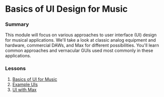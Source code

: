 # Basics of UI Design for Music

### Summary

This module will focus on various approaches to user interface (UI) design for musical applications. We'll take a look at classic analog equipment and hardware, commercial DAWs, and Max for different possibilities. You'll learn common approaches and vernacular GUIs used most commonly in these applications.

### Lessons

1. [Basics of UI for Music](1.Basics-of-UI-for-Music.html)
2. [Example UIs](2.Example-UIs.html)
3. [UI with Max](3.UI-with-Max.html)
